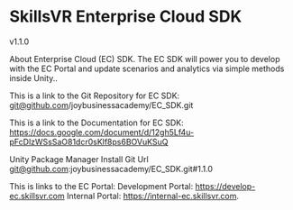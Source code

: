 # SkillsVR Enterprise Cloud SDK

v1.1.0

About Enterprise Cloud (EC) SDK. The EC SDK will power you to develop with the EC Portal and update scenarios and analytics via simple methods inside Unity.. 

This is a link to the Git Repository for EC SDK: 
git@github.com/joybusinessacademy/EC_SDK.git

This is a link to the Documentation for EC SDK:
https://docs.google.com/document/d/12gh5Lf4u-pFcDlzWSsSaO81dcr0sKlf8ps6BOVuKSuQ

Unity Package Manager Install Git Url
git@github.com:joybusinessacademy/EC_SDK.git#1.1.0

This is links to the EC Portal:
Development Portal: https://develop-ec.skillsvr.com
Internal Portal: https://internal-ec.skillsvr.com.